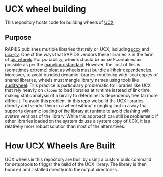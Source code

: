 # UCX wheel building

This repository hosts code for building wheels of [UCX](https://github.com/openucx/ucx/).

## Purpose 
RAPIDS publishes multiple libraries that rely on UCX, including [ucxx](https://github.com/rapidsai/ucxx/) and [ucx-py](https://github.com/rapidsai/ucx-py).
One of the ways that RAPIDS vendors these libraries is in the form of [pip wheels](https://packaging.python.org/en/latest/specifications/binary-distribution-format/).
For portability, wheels should be as self-contained as possible as per the [manylinux standard](https://peps.python.org/pep-0513/).
However, the cost of this is (sometimes extreme) bloat as wheels must bundle all their dependencies.
Moreover, to avoid bundled dynamic libraries conflicting with local copies of shared libraries, wheels must mangle library names using tools like [auditwheel](https://github.com/pypa/auditwheel).
This practice is particularly problematic for libraries like UCX that rely heavily on `dlopen` to load libraries at runtime instead of link time, making static analysis of a binary to determine its dependency tree far more difficult.
To avoid this problem, in this repo we build the UCX libraries directly and vendor them in a wheel without mangling, but in a way that supports dynamic loading of the library at runtime to avoid clashing with system versions of the library.
While this approach can still be problematic if other libraries loaded on the system do use a system copy of UCX, it is a relatively more robust solution than most of the alternatives.

# How UCX Wheels Are Built

UCX wheels in this repository are built by using a custom build command for setuptools to trigger the build of the UCX library.
The library is then bundled and installed directly into the output directories.
